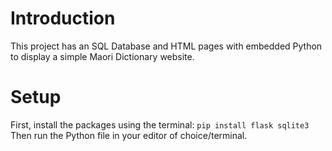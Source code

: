 # Introduction
This project has an SQL Database and HTML pages with embedded Python to display a simple Maori Dictionary website.  

# Setup
First, install the packages using the terminal: `pip install flask sqlite3`  
Then run the Python file in your editor of choice/terminal.
